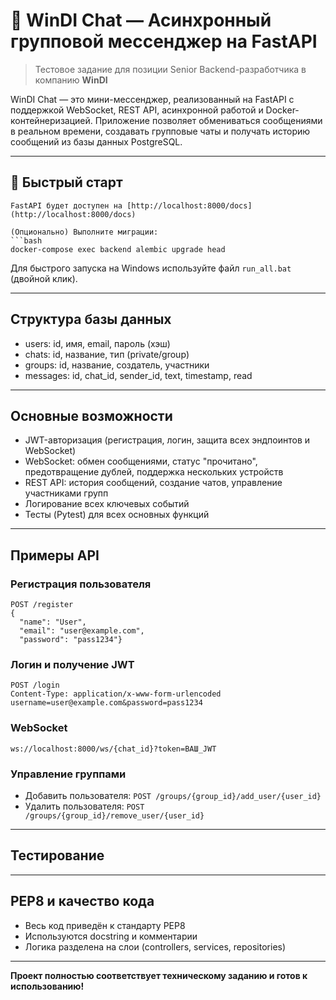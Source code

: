 # 💬 WinDI Chat — Асинхронный групповой мессенджер на FastAPI

> Тестовое задание для позиции Senior Backend-разработчика в компанию **WinDI**

WinDI Chat — это мини-мессенджер, реализованный на FastAPI с поддержкой WebSocket, REST API, асинхронной работой и Docker-контейнеризацией. Приложение позволяет обмениваться сообщениями в реальном времени, создавать групповые чаты и получать историю сообщений из базы данных PostgreSQL.

---

## 🚀 Быстрый старт

   ```
   FastAPI будет доступен на [http://localhost:8000/docs](http://localhost:8000/docs)

 (Опционально) Выполните миграции:
   ```bash
   docker-compose exec backend alembic upgrade head
   ```

 Для быстрого запуска на Windows используйте файл `run_all.bat` (двойной клик).

---

## Структура базы данных
- users: id, имя, email, пароль (хэш)
- chats: id, название, тип (private/group)
- groups: id, название, создатель, участники
- messages: id, chat_id, sender_id, text, timestamp, read

---

## Основные возможности
- JWT-авторизация (регистрация, логин, защита всех эндпоинтов и WebSocket)
- WebSocket: обмен сообщениями, статус "прочитано", предотвращение дублей, поддержка нескольких устройств
- REST API: история сообщений, создание чатов, управление участниками групп
- Логирование всех ключевых событий
- Тесты (Pytest) для всех основных функций

---

## Примеры API

### Регистрация пользователя
```http
POST /register
{
  "name": "User",
  "email": "user@example.com",
  "password": "pass1234"}
```
### Логин и получение JWT
```http
POST /login
Content-Type: application/x-www-form-urlencoded
username=user@example.com&password=pass1234
```
### WebSocket
```
ws://localhost:8000/ws/{chat_id}?token=ВАШ_JWT
```
### Управление группами
- Добавить пользователя: `POST /groups/{group_id}/add_user/{user_id}`
- Удалить пользователя: `POST /groups/{group_id}/remove_user/{user_id}`
---
## Тестирование
---
## PEP8 и качество кода
- Весь код приведён к стандарту PEP8
- Используются docstring и комментарии
- Логика разделена на слои (controllers, services, repositories)
---
**Проект полностью соответствует техническому заданию и готов к использованию!** 

